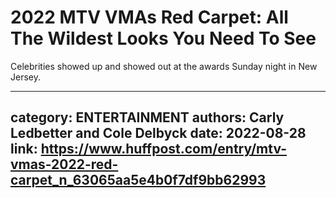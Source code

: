 # 2022 MTV VMAs Red Carpet: All The Wildest Looks You Need To See

Celebrities showed up and showed out at the awards Sunday night in New Jersey.

---
category: ENTERTAINMENT
authors: Carly Ledbetter and Cole Delbyck
date: 2022-08-28
link: https://www.huffpost.com/entry/mtv-vmas-2022-red-carpet_n_63065aa5e4b0f7df9bb62993
---
